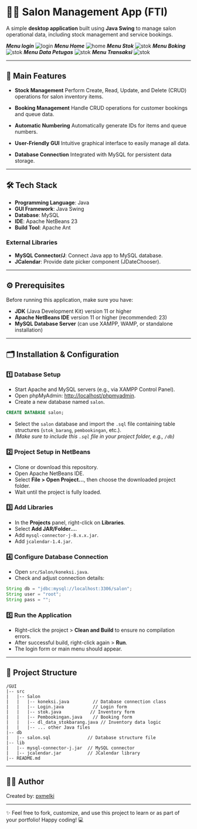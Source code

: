 # 💇‍♀️ Salon Management App (FTI)

A simple **desktop application** built using **Java Swing** to manage salon operational data, including stock management and service bookings.

_**Menu login**_
![login](img/tapbo%20login.png)
_**Menu Home**_
![home](img/tapbo%20home.png)
_**Menu Stok**_
![stok](img/tapbo%20stok.png)
_**Menu Boking**_
![stok](img/tapbo%20boking.png)
_**Menu Data Petugas**_
![stok](img/tapbo%20data%20petugas.png)
_**Menu Transaksi**_
![stok](img/tapbo%20transaksi.png)

---

## 🚀 Main Features

- **Stock Management**
  Perform Create, Read, Update, and Delete (CRUD) operations for salon inventory items.

- **Booking Management**
  Handle CRUD operations for customer bookings and queue data.

- **Automatic Numbering**
  Automatically generate IDs for items and queue numbers.

- **User-Friendly GUI**
  Intuitive graphical interface to easily manage all data.

- **Database Connection**
  Integrated with MySQL for persistent data storage.

---

## 🛠️ Tech Stack

- **Programming Language**: Java
- **GUI Framework**: Java Swing
- **Database**: MySQL
- **IDE**: Apache NetBeans 23
- **Build Tool**: Apache Ant

### External Libraries

- **MySQL Connector/J**: Connect Java app to MySQL database.
- **JCalendar**: Provide date picker component (JDateChooser).

---

## ⚙️ Prerequisites

Before running this application, make sure you have:

- **JDK** (Java Development Kit) version 11 or higher
- **Apache NetBeans IDE** version 11 or higher (recommended: 23)
- **MySQL Database Server** (can use XAMPP, WAMP, or standalone installation)

---

## 🗂️ Installation & Configuration

### 1️⃣ Database Setup

- Start Apache and MySQL servers (e.g., via XAMPP Control Panel).
- Open phpMyAdmin: [http://localhost/phpmyadmin](http://localhost/phpmyadmin).
- Create a new database named `salon`.

```sql
CREATE DATABASE salon;
```

- Select the `salon` database and import the `.sql` file containing table structures (`stok_barang`, `pembookingan`, etc.).
- _(Make sure to include this `.sql` file in your project folder, e.g., `/db`)_

### 2️⃣ Project Setup in NetBeans

- Clone or download this repository.
- Open Apache NetBeans IDE.
- Select **File > Open Project...**, then choose the downloaded project folder.
- Wait until the project is fully loaded.

### 3️⃣ Add Libraries

- In the **Projects** panel, right-click on **Libraries**.
- Select **Add JAR/Folder...**.
- Add `mysql-connector-j-8.x.x.jar`.
- Add `jcalendar-1.4.jar`.

### 4️⃣ Configure Database Connection

- Open `src/Salon/koneksi.java`.
- Check and adjust connection details:

```java
String db = "jdbc:mysql://localhost:3306/salon";
String user = "root";
String pass = "";
```

### 5️⃣ Run the Application

- Right-click the project > **Clean and Build** to ensure no compilation errors.
- After successful build, right-click again > **Run**.
- The login form or main menu should appear.

---

## 📁 Project Structure

```
/GUI
|-- src
|   |-- Salon
|   |   |-- koneksi.java         // Database connection class
|   |   |-- Login.java           // Login form
|   |   |-- stok.java           // Inventory form
|   |   |-- Pembookingan.java    // Booking form
|   |   |-- dl_data_stokbarang.java // Inventory data logic
|   |   |-- ... other Java files
|-- db
|   |-- salon.sql              // Database structure file
|-- lib
|   |-- mysql-connector-j.jar  // MySQL connector
|   |-- jcalendar.jar          // JCalendar library
|-- README.md
```

---

## 👨‍💻 Author

Created by: [pxmelki](https://github.com/pxmelki)

---

✨ Feel free to fork, customize, and use this project to learn or as part of your portfolio! Happy coding! 💻
